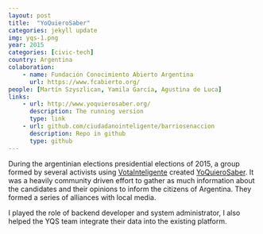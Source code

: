 ```yaml
---
layout: post
title:  "YoQuieroSaber"
categories: jekyll update
img: yqs-1.png
year: 2015
categories: [civic-tech]
country: Argentina
colaboration: 
    - name: Fundación Conocimiento Abierto Argentina
      url: https://www.fcabierto.org/
people: [Martín Szyszlican, Yamila García, Agustina de Luca]
links: 
    - url: http://www.yoquierosaber.org/
      description: The running version
      type: link
    - url: github.com/ciudadanointeligente/barriosenaccion
      description: Repo in github
      type: github
---
```

During the argentinian elections presidential elections of 2015, a group formed by several activists using [VotaInteligente](/votainteligente/) created [YoQuieroSaber](http://www.yoquierosaber.org/). It was a heavily community driven effort to gather as much information about the candidates and their opinions to inform the citizens of Argentina. They formed a series of alliances with local media.

I played the role of backend developer and system administrator, I also helped the YQS team integrate their data into the existing platform.